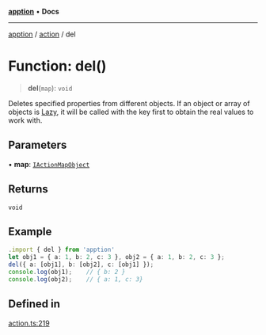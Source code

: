 [**apption**](../../README.md) • **Docs**

***

[apption](../../modules.md) / [action](../README.md) / del

# Function: del()

> **del**(`map`): `void`

Deletes specified properties from different objects.
If an object or array of objects is [Lazy](../classes/Lazy.md), it will be called with the key first to obtain the 
real values to work with.

## Parameters

• **map**: [`IActionMapObject`](../type-aliases/IActionMapObject.md)

## Returns

`void`

## Example

```ts
.import { del } from 'apption'
let obj1 = { a: 1, b: 2, c: 3 }, obj2 = { a: 1, b: 2, c: 3 };
del({ a: [obj1], b: [obj2], c: [obj1] });
console.log(obj1);    // { b: 2 }
console.log(obj2);    // { a: 1, c: 3}
```

## Defined in

[action.ts:219](https://github.com/mksunny1/apption/blob/76ef749a5be7d197c14269d0b969e6bfc0fc29cb/src/action.ts#L219)
